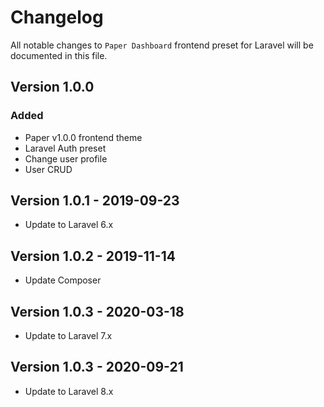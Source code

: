 # Changelog

All notable changes to `Paper Dashboard` frontend preset for Laravel will be documented in this file.

## Version 1.0.0

### Added
- Paper v1.0.0 frontend theme
- Laravel Auth preset
- Change user profile
- User CRUD

## Version 1.0.1 - 2019-09-23

- Update to Laravel 6.x

## Version 1.0.2 - 2019-11-14

- Update Composer

## Version 1.0.3 - 2020-03-18

- Update to Laravel 7.x

## Version 1.0.3 - 2020-09-21

- Update to Laravel 8.x
